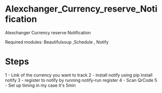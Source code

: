 # Alexchanger_Currency_reserve_Notification
Alexchanger Currency reserve Notification

Required modules: Beautifulsoup ,Schedule , Notify

# Steps
  1 - Link of the currency you want to track
  2 - install notify using pip install notify
  3 - register to notify by running notify-run register
  4 - Scan QrCode 
  5 - Set up timing in my case it's 5min
